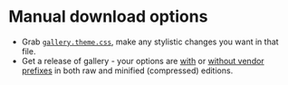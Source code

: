 # Manual download options

* Grab [`gallery.theme.css`](gallery.theme.css), make any stylistic changes you want in that file.
* Get a release of gallery - your options are [with](gallery.prefixed.css) or [without vendor prefixes](gallery.css) in both raw and minified (compressed) editions.